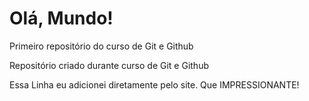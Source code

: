 # Olá, Mundo!
 Primeiro repositório do curso de Git e Github

Repositório criado durante curso de Git e Github

Essa Linha eu adicionei diretamente pelo site. Que IMPRESSIONANTE!
